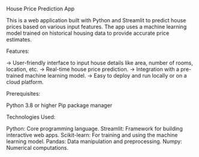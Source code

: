 House Price Prediction App

This is a web application built with Python and Streamlit to predict house prices based on various input features. The app uses a machine learning model trained on historical housing data to provide accurate price estimates.

Features:

-> User-friendly interface to input house details like area, number of rooms, location, etc.
-> Real-time house price prediction.
-> Integration with a pre-trained machine learning model.
-> Easy to deploy and run locally or on a cloud platform.

Prerequisites:

Python 3.8 or higher
Pip package manager

Technologies Used:

Python: Core programming language.
Streamlit: Framework for building interactive web apps.
Scikit-learn: For training and using the machine learning model.
Pandas: Data manipulation and preprocessing.
Numpy: Numerical computations.
